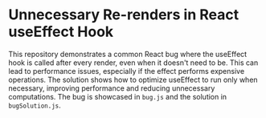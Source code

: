 # Unnecessary Re-renders in React useEffect Hook

This repository demonstrates a common React bug where the useEffect hook is called after every render, even when it doesn't need to be.  This can lead to performance issues, especially if the effect performs expensive operations. The solution shows how to optimize useEffect to run only when necessary, improving performance and reducing unnecessary computations.  The bug is showcased in `bug.js` and the solution in `bugSolution.js`.